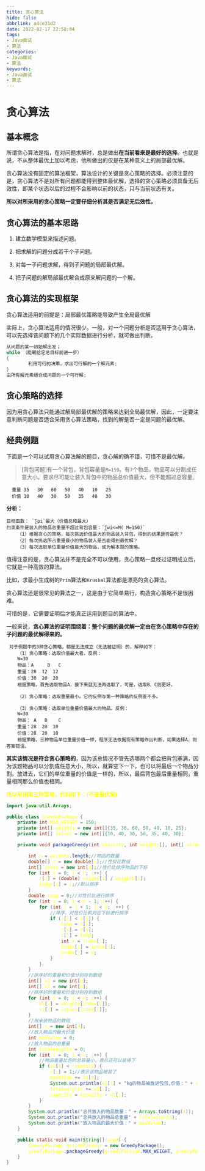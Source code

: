 ```yaml
---
title: 贪心算法
hide: false
abbrlink: a4ce31d2
date: 2022-02-17 22:58:04
tags:
- Java面试
- 算法
categories:
- Java面试
- 算法
keywords:
- Java面试
- 算法
---
```


# 贪心算法


## 基本概念

所谓贪心算法是指，在对问题求解时，总是做出**在当前看来是最好的选择**。也就是说，不从整体最优上加以考虑，他所做出的仅是在某种意义上的局部最优解。

贪心算法没有固定的算法框架，算法设计的关键是贪心策略的选择。必须注意的是，贪心算法不是对所有问题都能得到整体最优解，选择的贪心策略必须具备无后效性，即某个状态以后的过程不会影响以前的状态，只与当前状态有关。

<!-- more -->

**所以对所采用的贪心策略一定要仔细分析其是否满足无后效性。**
## 贪心算法的基本思路

1. 建立数学模型来描述问题。

2. 把求解的问题分成若干个子问题。

3. 对每一子问题求解，得到子问题的局部最优解。

4. 把子问题的解局部最优解合成原来解问题的一个解。

## 贪心算法的实现框架
贪心算法适用的前提是：局部最优策略能导致产生全局最优解

实际上，贪心算法适用的情况很少。一般，对一个问题分析是否适用于贪心算法，可以先选择该问题下的几个实际数据进行分析，就可做出判断。

```java
从问题的某一初始解出发；
while （能朝给定总目标前进一步）
{ 
        利用可行的决策，求出可行解的一个解元素;
}
由所有解元素组合成问题的一个可行解;
```
## 贪心策略的选择
因为用贪心算法只能通过解局部最优解的策略来达到全局最优解，因此，一定要注意判断问题是否适合采用贪心算法策略，找到的解是否一定是问题的最优解。

## 经典例题

下面是一个可以试用贪心算法解的题目，贪心解的确不错，可惜不是最优解。

>  [背包问题]有一个背包，背包容量是``M=150``。有`7`个物品，物品可以分割成任意大小。要求尽可能让装入背包中的物品总价值最大，但不能超过总容量。
  ```物品  A     B    C    D     E     F    G
    重量 35   30   60   50   40   10   25
    价值 10   40   30   50   35   40   30
  ```
**分析：**
```
目标函数： `∑pi`最大（价值总和最大）
约束条件是装入的物品总重量不超过背包容量：`∑wi<=M( M=150)`
    （1）根据贪心的策略，每次挑选价值最大的物品装入背包，得到的结果是否最优？
    （2）每次挑选所占重量最小的物品装入是否能得到最优解？
    （3）每次选取单位重量价值最大的物品，成为解本题的策略。
```
值得注意的是，贪心算法并不是完全不可以使用，贪心策略一旦经过证明成立后，它就是一种高效的算法。

比如，求最小生成树的`Prim`算法和`Kruskal`算法都是漂亮的贪心算法。

贪心算法还是很常见的算法之一，这是由于它简单易行，构造贪心策略不是很困难。

可惜的是，它需要证明后才能真正运用到题目的算法中。

一般来说，**贪心算法的证明围绕着：整个问题的最优解一定由在贪心策略中存在的子问题的最优解得来的。**
```
 对于例题中的3种贪心策略，都是无法成立（无法被证明）的，解释如下：
    （1）贪心策略：选取价值最大者。反例：
    W=30
    物品：A     B   C
    重量：28  12  12
    价值：30  20  20
    根据策略，首先选取物品A，接下来就无法再选取了，可是，选取B、C则更好。

    （2）贪心策略：选取重量最小。它的反例与第一种策略的反例差不多。

    （3）贪心策略：选取单位重量价值最大的物品。反例：
    W=30
    物品： A   B    C
    重量：28  20  10
    价值：28  20  10
    根据策略，三种物品单位重量价值一样，程序无法依据现有策略作出判断，如果选择A，则答案错误。
```
**其实该情况是符合贪心策略的**，因为该总情况不管先选哪两个都会把背包塞满，因为该题物品可以分割成任意大小，所以，就算空下一下，也可以将最后一个物品分割，放进去，它们的单位重量的价值是一样的，所以，最后背包最后重量相同，重量相同那么价值也相同。

**<font color='yellow'>所以采用第三种策略，代码如下：(不是最优解)**

```java
import java.util.Arrays;

public class GreedyPackage {
    private int MAX_WEIGHT = 150;
    private int[] weights = new int[]{35, 30, 60, 50, 40, 10, 25};
    private int[] values = new int[]{10, 40, 30, 50, 35, 40, 30};

    private void packageGreedy(int capacity, int weights[], int[] values) {

        int n = weights.length;//物品的数量
        double[] r = new double[n];//性价比数组
        int[] index = new int[n];//性价比排序物品的下标
        for (int i = 0; i < n; i++) {
            r[i] = (double) values[i] / weights[i];
            index[i] = i;//默认排序
        }
        double temp = 0;//对性价比进行排序
        for (int i = 0; i < n - 1; i++) {
            for (int j = i + 1; j < n; j++) {
                //降序，对性价比和对应下标进行排序
                if (r[i] < r[j]) {
                    temp = r[i];
                    r[i] = r[j];
                    r[j] = temp;
                    int x = index[i];
                    index[i] = index[j];
                    index[j] = x;
                }
            }
        }
        //排序好的重量和价值分别存到数组
        int[] w1 = new int[n];
        int[] v1 = new int[n];
        //排序好的重量和价值分别存到数组
        for (int i = 0; i < n; i++) {
            w1[i] = weights[index[i]];
            v1[i] = values[index[i]];
        }
        //用来装物品的数组
        int[] x = new int[n];
        //放入物品的最大价值
        int maxValue = 0;
        //放入物品的总重量
        int totalweights = 0;
        for (int i = 0; i < n; i++) {
            //物品重量比包的总容量小，表示还可以装得下
            if (w1[i] < capacity) {
                x[i] = 1;//表示该物品被装了
                maxValue += v1[i];
                System.out.println(w1[i] + "kg的物品被放进包包,价值：" + v1[i]);
                totalweights += w1[i];
                capacity = capacity - w1[i];
            }
        }
        System.out.println("总共放入的物品数量：" + Arrays.toString(x));
        System.out.println("总共放入的物品总重量" + totalweights);
        System.out.println("放入物品的最大价值：" + maxValue);
    }

    public static void main(String[] args) {
        GreedyPackage greedyPackage = new GreedyPackage();
        greedyPackage.packageGreedy(greedyPackage.MAX_WEIGHT, greedyPackage.weights, greedyPackage.values);
    }
}
```





